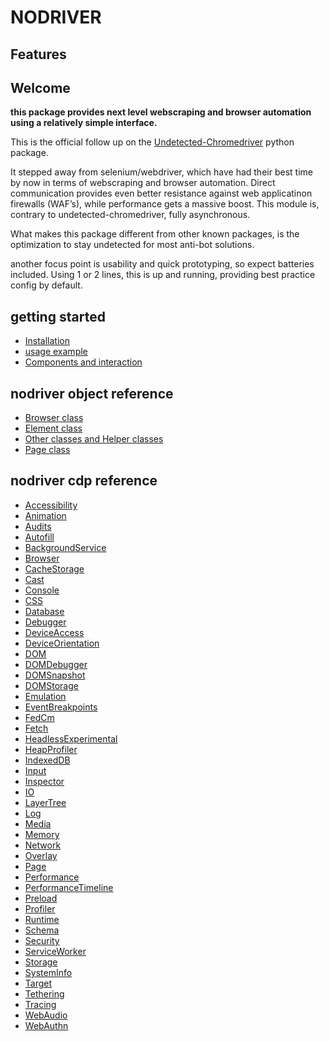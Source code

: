 # NODRIVER

## Features

## Welcome

**this package provides next level webscraping and browser automation
using a relatively simple interface.**

This is the official follow up on the [Undetected-Chromedriver](https://github.com/ultrafunkamsterdam/undetected-chromedriver/) python package.

It stepped away from selenium/webdriver, which have had their best
time by now in terms of webscraping and browser automation.
Direct communication provides even better resistance against web applicatinon firewalls (WAF’s), while
performance gets a massive boost.
This module is, contrary to undetected-chromedriver, fully asynchronous.

What makes this package different from other known packages,
is the optimization to stay undetected for most anti-bot solutions.

another focus point is usability and quick prototyping, so expect batteries included.
Using 1 or 2 lines, this is up and running, providing best practice config
by default.

## getting started

* [Installation](nodriver/quickstart.md)
* [usage example](nodriver/quickstart.md#usage-example)
* [Components and interaction](nodriver/quickstart.md#components-and-interaction)

## nodriver object reference

* [Browser class](nodriver/classes/browser.md)
* [Element class](nodriver/classes/element.md)
* [Other classes and Helper classes](nodriver/classes/others_and_helpers.md)
* [Page class](nodriver/classes/page.md)

## nodriver cdp reference

* [Accessibility](nodriver/cdp/accessibility.md)
* [Animation](nodriver/cdp/animation.md)
* [Audits](nodriver/cdp/audits.md)
* [Autofill](nodriver/cdp/autofill.md)
* [BackgroundService](nodriver/cdp/background_service.md)
* [Browser](nodriver/cdp/browser.md)
* [CacheStorage](nodriver/cdp/cache_storage.md)
* [Cast](nodriver/cdp/cast.md)
* [Console](nodriver/cdp/console.md)
* [CSS](nodriver/cdp/css.md)
* [Database](nodriver/cdp/database.md)
* [Debugger](nodriver/cdp/debugger.md)
* [DeviceAccess](nodriver/cdp/device_access.md)
* [DeviceOrientation](nodriver/cdp/device_orientation.md)
* [DOM](nodriver/cdp/dom.md)
* [DOMDebugger](nodriver/cdp/dom_debugger.md)
* [DOMSnapshot](nodriver/cdp/dom_snapshot.md)
* [DOMStorage](nodriver/cdp/dom_storage.md)
* [Emulation](nodriver/cdp/emulation.md)
* [EventBreakpoints](nodriver/cdp/event_breakpoints.md)
* [FedCm](nodriver/cdp/fed_cm.md)
* [Fetch](nodriver/cdp/fetch.md)
* [HeadlessExperimental](nodriver/cdp/headless_experimental.md)
* [HeapProfiler](nodriver/cdp/heap_profiler.md)
* [IndexedDB](nodriver/cdp/indexed_db.md)
* [Input](nodriver/cdp/input_.md)
* [Inspector](nodriver/cdp/inspector.md)
* [IO](nodriver/cdp/io.md)
* [LayerTree](nodriver/cdp/layer_tree.md)
* [Log](nodriver/cdp/log.md)
* [Media](nodriver/cdp/media.md)
* [Memory](nodriver/cdp/memory.md)
* [Network](nodriver/cdp/network.md)
* [Overlay](nodriver/cdp/overlay.md)
* [Page](nodriver/cdp/page.md)
* [Performance](nodriver/cdp/performance.md)
* [PerformanceTimeline](nodriver/cdp/performance_timeline.md)
* [Preload](nodriver/cdp/preload.md)
* [Profiler](nodriver/cdp/profiler.md)
* [Runtime](nodriver/cdp/runtime.md)
* [Schema](nodriver/cdp/schema.md)
* [Security](nodriver/cdp/security.md)
* [ServiceWorker](nodriver/cdp/service_worker.md)
* [Storage](nodriver/cdp/storage.md)
* [SystemInfo](nodriver/cdp/system_info.md)
* [Target](nodriver/cdp/target.md)
* [Tethering](nodriver/cdp/tethering.md)
* [Tracing](nodriver/cdp/tracing.md)
* [WebAudio](nodriver/cdp/web_audio.md)
* [WebAuthn](nodriver/cdp/web_authn.md)
